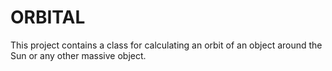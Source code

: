 # ORBITAL
This project contains a class for calculating an orbit of an object around the Sun or any other massive object. 
